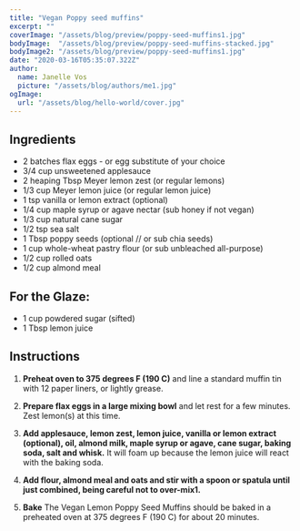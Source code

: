 ```yaml
---
title: "Vegan Poppy seed muffins"
excerpt: ""
coverImage: "/assets/blog/preview/poppy-seed-muffins1.jpg"
bodyImage:  "/assets/blog/preview/poppy-seed-muffins-stacked.jpg"
bodyImage2: "/assets/blog/preview/poppy-seed-muffins1.jpg"
date: "2020-03-16T05:35:07.322Z"
author:
  name: Janelle Vos
  picture: "/assets/blog/authors/me1.jpg"
ogImage:
  url: "/assets/blog/hello-world/cover.jpg"
---
```


## Ingredients

- 2 batches flax eggs - or egg substitute of your choice
- 3/4 cup unsweetened applesauce
- 2 heaping Tbsp Meyer lemon zest (or regular lemons)
- 1/3 cup Meyer lemon juice (or regular lemon juice)
- 1 tsp vanilla or lemon extract (optional)
- 1/4 cup maple syrup or agave nectar (sub honey if not vegan)
- 1/3 cup natural cane sugar
- 1/2 tsp sea salt
- 1 Tbsp poppy seeds (optional // or sub chia seeds)
- 1 cup whole-wheat pastry flour (or sub unbleached all-purpose)
- 1/2 cup rolled oats
- 1/2 cup almond meal

## For the Glaze: 

- 1 cup powdered sugar (sifted)
- 1 Tbsp lemon juice

## Instructions

1. **Preheat oven to 375 degrees F (190 C)** and line a standard muffin tin with 12 paper liners, or lightly grease.

2. **Prepare flax eggs in a large mixing bowl** and let rest for a few minutes. Zest lemon(s) at this time.

3. **Add applesauce, lemon zest, lemon juice, vanilla or lemon extract (optional), oil, almond milk, maple syrup or agave, cane sugar, baking soda, salt and whisk.** It will foam up because the lemon juice will react with the baking soda.

4. **Add flour, almond meal and oats and stir with a spoon or spatula until just combined, being careful not to over-mix1.**

5. **Bake** The Vegan Lemon Poppy Seed Muffins should be baked in a preheated oven at 375 degrees F (190 C) for about 20 minutes. 

